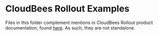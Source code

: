 # CloudBees Rollout Examples

Files in this folder complement mentions in CloudBees Rollout product documentation, found [here](https://https://docs.cloudbees.com/docs/cloudbees-rollout/latest/). As such, they are not standalone.

